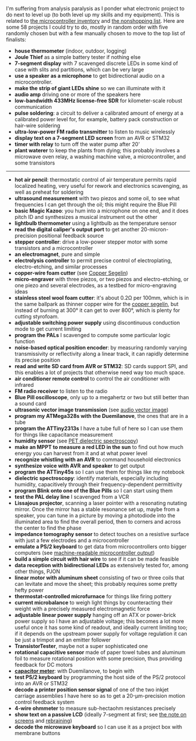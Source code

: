 I'm suffering from analysis paralysis as I ponder what electronic
project to do next to level up (to both level up my skills and my
equipment).  This is related to [the microcontroller
inventory](microcontroller-inventory.md) and [the nonshopping
list](ghettobotics-nonshopping-list.md).  Here are some 58 projects I
could try to do, mostly in random order with five randomly chosen but
with a few manually chosen to move to the top list of finalists:

- **house thermometer** (indoor, outdoor, logging)
- **Joule Thief** as a simple battery tester if nothing else
- **7-segment display** with 7 scavenged discrete LEDs in some kind of
  case with slits and partitions, which can be very large
- **use a speaker as a microphone** to get bidirectional audio on a
  microcontroller.
- **make the strip of giant LEDs shine** so we can illuminate with it
- **audio amp** driving one or more of the speakers here
- **low-bandwidth 433MHz license-free SDR** for kilometer-scale robust
  communication
- **pulse soldering**: a circuit to deliver a calibrated amount of
  energy at a calibrated power level for, for example, battery pack
  construction or hair-wire soldering
- **ultra-low-power FM radio transmitter** to listen to music wirelessly
- **display text on a 7-segment LED screen** from an AVR or STM32
- **timer with relay** to turn off the water pump after 20'
- **plant waterer** to keep the plants from dying; this probably
  involves a microwave oven relay, a washing machine valve, a
  microcontroller, and some transistors

****

- **hot air pencil**: thermostatic control of air temperature permits
  rapid localized heating, very useful for rework and electronics
  scavenging, as well as preheat for soldering
- **ultrasound measurement** with two piezos and some oil, to see what
  frequencies I can get through the oil; this might require the Blue
  Pill
- **basic Magic Kazoo**: you hum into a microphone on one end, and it
  does pitch ID and synthesizes a musical instrument out the other
- **lightbulb thermometer** using a lightbulb as the temperature sensor
- **read the digital caliper's output port** to get another
  20-micron-precision positional feedback source
- **stepper controller**: drive a low-power stepper motor with some
  transistors and a microcontroller
- **an electromagnet**, pure and simple
- **electrolysis controller** to permit precise control of
  electroplating, electro-etching, and similar processes
- **copper-wire foam cutter** (see [Copper
  Segelin](copper-segelin.md))
- **micro-engraver** with three piezos, or two piezos and
  electro-etching, or one piezo and several electrodes, as a testbed
  for micro-engraving ideas
- **stainless steel wool foam cutter**: it's about 0.2Ω per 100mm,
  which is in the same ballpark as thinner copper wire for the [copper
  segelín](copper-segelin.md), but instead of burning at 300° it can
  get to over 800°, which is plenty for cutting styrofoam.
- **adjustable switching power supply** using discontinuous conduction
  mode to get current limiting
- **program the PALs** I scavenged to compute some particular logic
  function
- **noise-based optical position encoder**: by measuring randomly varying transmissivity or reflectivity along a linear track, it can rapidly determine its precise position
- **read and write SD card from AVR or STM32**: SD cards support SPI, and this enables a lot of projects that otherwise need way too much space.
- **air conditioner remote control** to control the air conditioner with infrared
- **FM radio receiver** to listen to the radio
- **Blue Pill oscilloscope**, only up to a megahertz or two but still better than a sound card
- **ultrasonic vector image transmission** (see [audio vector image](audio-vector-image.md))
- **program my ATMega328s with the Duemilanove**, the ones that are in a tube
- **program the ATTiny2313s** I have a tube full of here so I can use them for things like capacitance measurement
- **humidity sensor** (see [PET dielectric spectroscopy](pet-dielectric-spectroscopy.md))
- **make an MPPT to measure a red LED in the sun** to find out how much energy you can harvest from it and at what power level
- **recognize whistling with an AVR** to command household electronics
- **synthesize voice with AVR and speaker** to get output 
- **program the ATTiny45s** so I can use them for things like my notebook
- **dielectric spectroscopy**: identify materials, especially including humidity, capacitively through their frequency-dependent permittivity
- **program Blink onto one of the Blue Pills** so I can start using them
- **test the PAL delay line** I scavenged from a VCR
- **Lissajous projector**, scanning a laser pointer with a resonating
  nutating mirror.  Once the mirror has a stable resonance set up,
  maybe from a speaker, you can tune in a picture by moving a
  photodiode into the illuminated area to find the overall period,
  then to corners and across the center to find the phase
- **impedance tomography sensor** to detect touches on a resistive
  surface with just a few electrodes and a microcontroller
- **emulate a PS/2 keyboard** to get data from microcontrollers onto
  bigger computers (see [machine-readable microcontroller
  output](machine-readable-microcontroller-output.md))
- **build a simple circuit with hair wire** to see if it can be made
  feasible
- **data reception with bidirectional LEDs** as extensively tested
  for, among other things, PJON
- **linear motor with aluminum sheet** consisting of two or three
  coils that can levitate and move the sheet; this probably requires
  some pretty hefty power
- **thermostat-controlled microfurnace** for things like firing
  pottery
- **current microbalance** to weigh light things by counteracting
  their weight with a precisely measured electromagnetic force
- **adjustable linear power supply** hanging off an ATX or power-brick
  power supply so I have an adjustable voltage; this becomes a lot
  more useful once it has some kind of readout, and ideally current
  limiting too; if it depends on the upstream power supply for voltage
  regulation it can be just a trimpot and an emitter follower
- **TransistorTester**, maybe not a super sophisticated one
- **rotational capacitive sensor** made of paper towel tubes and
  aluminum foil to measure rotational position with some precision,
  thus providing feedback for DC motors
- **[capacitor meter](capacitor-meter.md)**: with Duemilanove, to
  begin with
- **test PS/2 keyboard** by programming the host side of the PS/2
  protocol into an AVR or STM32
- **decode a printer position sensor signal** of one of the two inkjet
  carriage assemblies I have here so as to get a 20-μm-precision
  motion control feedback system
- **4-wire ohmmeter** to measure sub-hectaohm resistances precisely
- **show text on a passive LCD** (ideally 7-segment at first; see [the
  note on screens](screens.md) and [rebraining](rebraining.md))
- **decode the microwave keyboard** so I can use it as a project box
  with membrane buttons
